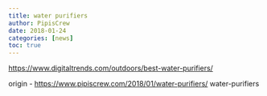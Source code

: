 ```yaml
---
title: water purifiers
author: PipisCrew
date: 2018-01-24
categories: [news]
toc: true
---
```


https://www.digitaltrends.com/outdoors/best-water-purifiers/

origin - https://www.pipiscrew.com/2018/01/water-purifiers/ water-purifiers